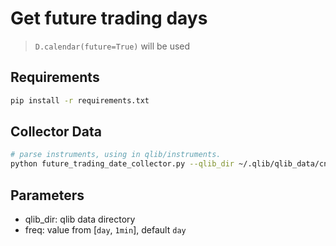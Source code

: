 # Get future trading days

> `D.calendar(future=True)` will be used

## Requirements

```bash
pip install -r requirements.txt
```

## Collector Data

```bash
# parse instruments, using in qlib/instruments.
python future_trading_date_collector.py --qlib_dir ~/.qlib/qlib_data/cn_data --freq day
```

## Parameters

- qlib_dir: qlib data directory
- freq: value from [`day`, `1min`], default `day`